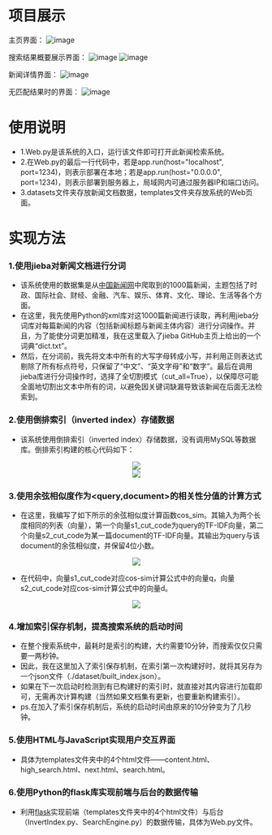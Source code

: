 # 项目展示
主页界面：
![image](https://user-images.githubusercontent.com/57986069/155437644-be93de91-1f18-4b85-93c8-a289381df679.png)

搜索结果概要展示界面：
![image](https://user-images.githubusercontent.com/57986069/155437670-0117f4ab-723e-4be3-ac6e-584362dbf404.png)
![image](https://user-images.githubusercontent.com/57986069/155437680-aaa9632e-8ef3-4b85-b542-9a8aabb0e80f.png)

新闻详情界面：
![image](https://user-images.githubusercontent.com/57986069/155437700-c2ed96b9-b52c-4c96-bc63-20607e100334.png)

无匹配结果时的界面：
![image](https://user-images.githubusercontent.com/57986069/155437719-6a9cb947-c6dd-41cf-9a60-c5232787c03f.png)

# 使用说明
- 1.Web.py是该系统的入口，运行该文件即可打开此新闻检索系统。
- 2.在Web.py的最后一行代码中，若是app.run(host="localhost", port=1234)，则表示部署在本地；若是app.run(host="0.0.0.0", port=1234)，则表示部署到服务器上，局域网内可通过服务器IP和端口访问。
- 3.datasets文件夹存放新闻文档数据，templates文件夹存放系统的Web页面。

# 实现方法
### 1.使用jieba对新闻文档进行分词
- 该系统使用的数据集是从[中国新闻网](http://www.chinanews.com)中爬取到的1000篇新闻，主题包括了时政、国际社会、财经、金融、汽车、娱乐、体育、文化、理论、生活等各个方面。
- 在这里，我先使用Python的xml库对这1000篇新闻进行读取，再利用jieba分词库对每篇新闻的内容（包括新闻标题与新闻主体内容）进行分词操作。并且，为了能使分词更加精准，我在这里载入了jieba GitHub主页上给出的一个词典“dict.txt”。
- 然后，在分词前，我先将文本中所有的大写字母转成小写，并利用正则表达式剔除了所有标点符号，只保留了“中文”、“英文字母”和“数字”。最后在调用jieba库进行分词操作时，选择了全切割模式（cut_all=True），以保障尽可能全面地切割出文本中所有的词，以避免因关键词缺漏导致该新闻在后面无法检索到。

### 2.使用倒排索引（inverted index）存储数据
- 该系统使用倒排索引（inverted index）存储数据，没有调用MySQL等数据库。倒排索引构建的核心代码如下：
<div align=center>
<img src="https://user-images.githubusercontent.com/57986069/155446062-621748fd-1b7b-4191-8bcd-533e36427f0e.png"/>
</div>

<div align=center>
<img src="https://user-images.githubusercontent.com/57986069/155450005-dc0026e1-6ab6-4c0b-ba4e-8e427ff41ebf.png"/>
</div>

### 3.使用余弦相似度作为<query,document>的相关性分值的计算方式
- 在这里，我编写了如下所示的余弦相似度计算函数cos_sim。其输入为两个长度相同的列表（向量），第一个向量s1_cut_code为query的TF-IDF向量，第二个向量s2_cut_code为某一篇document的TF-IDF向量。其输出为query与该document的余弦相似度，并保留4位小数。
<div align=center>
<img src="https://user-images.githubusercontent.com/57986069/155446199-c04d7fc7-9469-485a-b0de-cdf489f58923.png"/>
</div>

- 在代码中，向量s1_cut_code对应cos-sim计算公式中的向量q，向量s2_cut_code对应cos-sim计算公式中的向量d。
<div align=center>
<img src="https://user-images.githubusercontent.com/57986069/155446991-bfd44ed9-1f48-4a8b-a22c-4bb99c299980.png"/>
</div>

### 4.增加索引保存机制，提高搜索系统的启动时间
- 在整个搜索系统中，最耗时是索引的构建，大约需要10分钟，而搜索仅仅只需要一两秒钟。
- 因此，我在这里加入了索引保存机制，在索引第一次构建好时，就将其另存为一个json文件（./dataset/built_index.json）。
- 如果在下一次启动时检测到有已构建好的索引时，就直接对其内容进行加载即可，无需再次计算构建（当然如果文档集有更新，也要重新构建索引）。
- ps.在加入了索引保存机制后，系统的启动时间由原来的10分钟变为了几秒钟。

### 5.使用HTML与JavaScript实现用户交互界面
- 具体为templates文件夹中的4个html文件——content.html、high_search.html、next.html、search.html。

### 6.使用Python的flask库实现前端与后台的数据传输
- 利用[flask](https://github.com/pallets/flask)实现前端（templates文件夹中的4个html文件）与后台（InvertIndex.py、SearchEngine.py）的数据传输，具体为Web.py文件。
